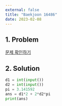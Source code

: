 ```yaml
---
external: false
title: "Baekjoon 16486"
date: 2023-02-08
---
```


## 1. Problem

[문제 확인하기](https://www.acmicpc.net/problem/16486)

## 2. Solution

```python
d1 = int(input())
d2 = int(input())
pi = 3.141592
ans = d1*2 + 2*d2*pi
print(ans)
```
